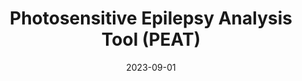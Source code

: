 ---
title: Photosensitive Epilepsy Analysis Tool (PEAT)
date: 2023-09-01
description: 
link: https://trace.umd.edu/peat/
pricing: 
tags: 
- Accessibility
- Tool
categories: 
- Design
---